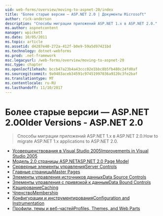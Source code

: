 ```yaml
---
uid: web-forms/overview/moving-to-aspnet-20/index
title: "Более старые версии — ASP.NET 2.0 | Документы Microsoft"
author: rick-anderson
description: "Способы миграции приложений ASP.NET 1.x в ASP.NET 2.0."
ms.author: aspnetcontent
manager: wpickett
ms.date: 10/05/2011
ms.topic: article
ms.assetid: d4287e40-272a-412f-b0e9-59a5d97421bd
ms.technology: dotnet-webforms
ms.prod: .net-framework
msc.legacyurl: /web-forms/overview/moving-to-aspnet-20
msc.type: chapter
ms.openlocfilehash: bccb47a23b4a43ccc02e1bbc8b5fb480c24fd0af
ms.sourcegitcommit: 9a9483aceb34591c97451997036a9120c3fe2baf
ms.translationtype: MT
ms.contentlocale: ru-RU
ms.lasthandoff: 11/10/2017
---
```

<a name="older-versions---aspnet-20"></a><span data-ttu-id="a3862-103">Более старые версии — ASP.NET 2.0</span><span class="sxs-lookup"><span data-stu-id="a3862-103">Older Versions - ASP.NET 2.0</span></span>
====================
> <span data-ttu-id="a3862-104">Способы миграции приложений ASP.NET 1.x в ASP.NET 2.0.</span><span class="sxs-lookup"><span data-stu-id="a3862-104">How to migrate ASP.NET 1.x applications to ASP.NET 2.0.</span></span>


- [<span data-ttu-id="a3862-105">Усовершенствования в Visual Studio 2005</span><span class="sxs-lookup"><span data-stu-id="a3862-105">Improvements in Visual Studio 2005</span></span>](improvements-in-visual-studio-2005.md)
- [<span data-ttu-id="a3862-106">Модель 2.0 страницы ASP.NET</span><span class="sxs-lookup"><span data-stu-id="a3862-106">ASP.NET 2.0 Page Model</span></span>](the-asp-net-2-0-page-model.md)
- [<span data-ttu-id="a3862-107">Серверные элементы управления</span><span class="sxs-lookup"><span data-stu-id="a3862-107">Server Controls</span></span>](server-controls.md)
- [<span data-ttu-id="a3862-108">Главные страницы</span><span class="sxs-lookup"><span data-stu-id="a3862-108">Master Pages</span></span>](master-pages.md)
- [<span data-ttu-id="a3862-109">Элементы управления источников данных</span><span class="sxs-lookup"><span data-stu-id="a3862-109">Data Source Controls</span></span>](data-source-controls.md)
- [<span data-ttu-id="a3862-110">Элементы управления с привязкой к данным</span><span class="sxs-lookup"><span data-stu-id="a3862-110">Data Bound Controls</span></span>](data-bound-controls.md)
- [<span data-ttu-id="a3862-111">Кэширование</span><span class="sxs-lookup"><span data-stu-id="a3862-111">Caching</span></span>](caching.md)
- [<span data-ttu-id="a3862-112">Членство</span><span class="sxs-lookup"><span data-stu-id="a3862-112">Membership</span></span>](membership.md)
- [<span data-ttu-id="a3862-113">Конфигурации и инструментирования</span><span class="sxs-lookup"><span data-stu-id="a3862-113">Configuration and Instrumentation</span></span>](configuration-and-instrumentation.md)
- [<span data-ttu-id="a3862-114">Профили, темы и веб-частей</span><span class="sxs-lookup"><span data-stu-id="a3862-114">Profiles, Themes, and Web Parts</span></span>](profiles-themes-and-web-parts.md)
